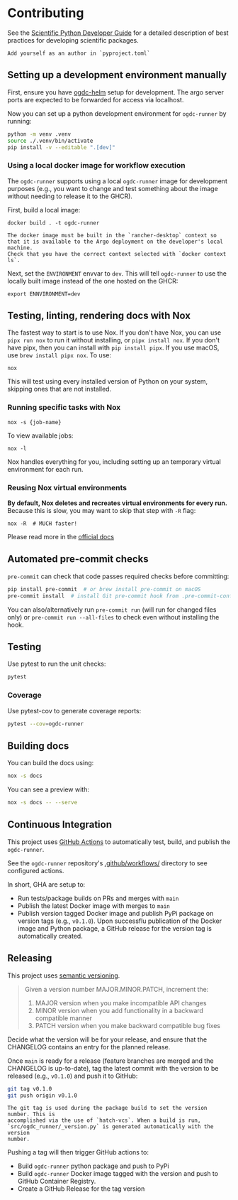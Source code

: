 # Contributing

See the [Scientific Python Developer Guide][spc-dev-intro] for a detailed
description of best practices for developing scientific packages.

[spc-dev-intro]: https://learn.scientific-python.org/development/

```{note}
Add yourself as an author in `pyproject.toml`
```

## Setting up a development environment manually

First, ensure you have [ogdc-helm](https://github.com/QGreenland-Net/ogdc-helm)
setup for development. The argo server ports are expected to be forwarded for
access via localhost.

Now you can set up a python development environment for `ogdc-runner` by
running:

```bash
python -m venv .venv
source ./.venv/bin/activate
pip install -v --editable ".[dev]"
```

### Using a local docker image for workflow execution

The `ogdc-runner` supports using a local `ogdc-runner` image for development
purposes (e.g., you want to change and test something about the image without
needing to release it to the GHCR).

First, build a local image:

```
docker build . -t ogdc-runner
```

```{note}
The docker image must be built in the `rancher-desktop` context so
that it is available to the Argo deployment on the developer's local machine.
Check that you have the correct context selected with `docker context ls`.
```

Next, set the `ENVIRONMENT` envvar to `dev`. This will tell `ogdc-runner` to use
the locally built image instead of the one hosted on the GHCR:

```
export ENNVIRONMENT=dev
```

## Testing, linting, rendering docs with Nox

The fastest way to start is to use Nox. If you don't have Nox, you can use
`pipx run nox` to run it without installing, or `pipx install nox`. If you don't
have pipx, then you can install with `pip install pipx`. If you use macOS, use
`brew install pipx nox`. To use:

```console
nox
```

This will test using every installed version of Python on your system, skipping
ones that are not installed.

### Running specific tasks with Nox

```console
nox -s {job-name}
```

To view available jobs:

```console
nox -l
```

Nox handles everything for you, including setting up an temporary virtual
environment for each run.

### Reusing Nox virtual environments

**By default, Nox deletes and recreates virtual environments for every run.**
Because this is slow, you may want to skip that step with `-R` flag:

```console
nox -R  # MUCH faster!
```

Please read more in the
[official docs](https://nox.thea.codes/en/stable/usage.html#re-using-virtualenvs)

## Automated pre-commit checks

`pre-commit` can check that code passes required checks before committing:

```bash
pip install pre-commit  # or brew install pre-commit on macOS
pre-commit install  # install Git pre-commit hook from .pre-commit-config.yml
```

You can also/alternatively run `pre-commit run` (will run for changed files
only) or `pre-commit run --all-files` to check even without installing the hook.

## Testing

Use pytest to run the unit checks:

```bash
pytest
```

### Coverage

Use pytest-cov to generate coverage reports:

```bash
pytest --cov=ogdc-runner
```

## Building docs

You can build the docs using:

```bash
nox -s docs
```

You can see a preview with:

```bash
nox -s docs -- --serve
```

## Continuous Integration

This project uses [GitHub Actions]() to automatically test, build, and publish
the `ogdc-runner`.

See the `ogdc-runner` repository's
[.github/workflows/](https://github.com/QGreenland-Net/ogdc-runner/tree/main/.github/workflows)
directory to see configured actions.

In short, GHA are setup to:

- Run tests/package builds on PRs and merges with `main`
- Publish the latest Docker image with merges to `main`
- Publish version tagged Docker image and publish PyPi package on version tags
  (e.g., `v0.1.0`). Upon successflu publication of the Docker image and Python
  package, a GitHub release for the version tag is automatically created.

## Releasing

This project uses [semantic versioning](https://semver.org/).

> Given a version number MAJOR.MINOR.PATCH, increment the:
>
> 1. MAJOR version when you make incompatible API changes
> 2. MINOR version when you add functionality in a backward compatible manner
> 3. PATCH version when you make backward compatible bug fixes

Decide what the version will be for your release, and ensure that the CHANGELOG
contains an entry for the planned release.

Once `main` is ready for a release (feature branches are merged and the
CHANGELOG is up-to-date), tag the latest commit with the version to be released
(e.g., `v0.1.0`) and push it to GitHub:

```bash
git tag v0.1.0
git push origin v0.1.0
```

```{note}
The git tag is used during the package build to set the version number. This is
accomplished via the use of `hatch-vcs`. When a build is run,
`src/ogdc_runner/_version.py` is generated automatically with the version
number.
```

Pushing a tag will then trigger GitHub actions to:

- Build `ogdc-runner` python package and push to PyPi
- Build `ogdc-runner` Docker image tagged with the version and push to GitHub
  Container Registry.
- Create a GitHub Release for the tag version
